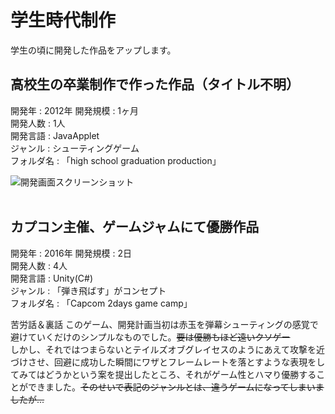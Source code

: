 # 学生時代制作

学生の頃に開発した作品をアップします。

## 高校生の卒業制作で作った作品（タイトル不明）
開発年   : 2012年
開発規模 : 1ヶ月<br>
開発人数 : 1人<br>
開発言語 : JavaApplet<br>
ジャンル  : シューティングゲーム<br>
フォルダ名 : 「high school graduation production」<br>

![開発画面スクリーンショット](https://i.imgur.com/0SsrZ72.png)<br>
<br>

## カプコン主催、ゲームジャムにて優勝作品
開発年   : 2016年
開発規模 : 2日<br>
開発人数 : 4人<br>
開発言語 : Unity(C#)<br>
ジャンル  : 「弾き飛ばす」がコンセプト<br>
フォルダ名 : 「Capcom 2days game camp」<br>


苦労話＆裏話
このゲーム、開発計画当初は赤玉を弾幕シューティングの感覚で避けていくだけのシンプルなものでした。~~要は優勝もほど遠いクソゲー~~<br>
しかし、それではつまらないとテイルズオブグレイセスのようにあえて攻撃を近づけさせ、回避に成功した瞬間にワザとフレームレートを落とすような表現をしてみてはどうかという案を提出したところ、それがゲーム性とハマり優勝することができました。~~そのせいで表記のジャンルとは、違うゲームになってしまいましたが...~~
